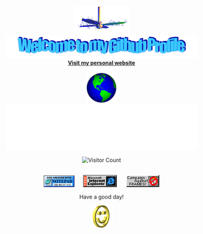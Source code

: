 <div align="center">
<img src="images/fan.gif" alt="Fan" align="center">
</div>

<div align="center">
<img src="images/welcome.png" style="max-width: 100%;" alt="Welcome to my Github Profile" />
</div>

<div align="center">
<a href="https://h961r.fun"><strong>Visit my personal website</strong></a>
<br />
<br />
<a href="https://h961r.fun"><img alt="Globe" height="80" src="images/globe.gif"></a>
</div>

<div align="center">
<img height="120" alt="Thanks for visiting me" width="100%" src="images/marquee.svg" />
<br />

![Visitor Count](https://komarev.com/ghpvc/?idontknowanyoneonhere&color=ff69b4)

<br />
<img src="images/notepad.gif" alt="Site created with Notepad" height="30" />
<!-- "margin-right: whatever;" -->
<span>&nbsp;&nbsp;&nbsp;&nbsp;</span>
<img src="images/ie_logo.gif" alt="Microsoft Internet Explorer" />
<span>&nbsp;&nbsp;&nbsp;&nbsp;</span>
<img src="images/noframes.gif" alt="Microsoft Internet Explorer" />
</div>

<div align="center">
<p>Have a good day!</p>
<div>
<img src="images/smile.gif" alt="Smiley" align="center">
</div>
</div>